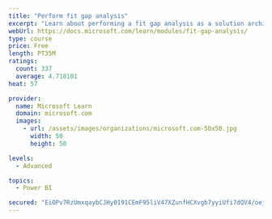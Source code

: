 ```yaml
---
title: "Perform fit gap analysis"
excerpt: "Learn about performing a fit gap analysis as a solution architect for Dynamics 365 and Microsoft Power Platform."
webUrl: https://docs.microsoft.com/learn/modules/fit-gap-analysis/
type: course
price: Free
length: PT35M
ratings:
  count: 337
  average: 4.718101
heat: 57

provider:
  name: Microsoft Learn
  domain: microsoft.com
  images:
    - url: /assets/images/organizations/microsoft.com-50x50.jpg
      width: 50
      height: 50

levels:
  - Advanced

topics:
  - Power BI

secured: "EiOPv7RzUmxqaybCJHy0191CEmF95liV47XZunfHCXvgb7yyiUfi7dQV4/oejNRjrOlrLfL7Lxb93ETcZj8wKi7jNy+pCH1ooHYQEvtjwwy/u1WfQf2awjA3GwdedikBwliAucexzGe05oYDxfjXeKU3/cX3bXDD0tb/m2fWjWQgK6i9q3/Grm1KCXB6mezKrwicXwY7R5b3/ME2iG7KXawoiU7frYSedWkJ9ZjfKKmz432Mb0Ut8Qe8c551BxaEI0dQadOSVW8sCQpEsoW21vPk+MQTZRNHbgEcppv3xUytfxqVUCl5o4OU/E4ZUMqmx9OCrjOTZb39sUth2ChLfblNsDBUWVgr2V9ZCLlQXfMgULuU/ZQhD60MtsVV5ohX2BXiHgNJFL3iJzbQEvgmkr71gtK6mPkqFc+TU+pT85Y=;9gIzm9j4+YPoe0zJHHhxiw=="
---
```


